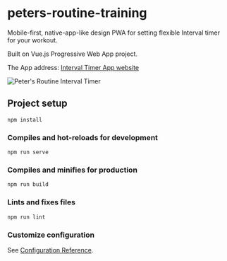 # peters-routine-training
Mobile-first, native-app-like design PWA for setting flexible Interval timer for your workout. 

Built on Vue.js Progressive Web App project.

The App address: [Interval Timer App website](https://timer.mustworkout.com/)

![Peter's Routine Interval Timer](https://media.giphy.com/media/hSQs8Fd5l9f0c8upd5/giphy.gif)



## Project setup
```
npm install
```

### Compiles and hot-reloads for development
```
npm run serve
```

### Compiles and minifies for production
```
npm run build
```

### Lints and fixes files
```
npm run lint
```

### Customize configuration
See [Configuration Reference](https://cli.vuejs.org/config/).
